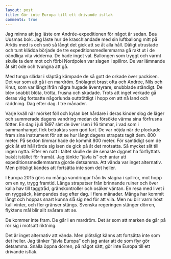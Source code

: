```yaml
---
layout: post
title: Gör inte Europa till ett drivande isflak
comments: true
---
```



Jag minns att jag läste om Andrée-expeditionen för något år sedan. Bea Uusmas bok. Jag läste hur de kraschlandade med sin luftballong mitt på Arktis med is och snö så långt det gick att se åt alla håll.  Dåligt utrustade och tunt klädda började de tre expeditionsmedlemmarna gå rakt ut i de oändliga vita vidderna. De hade inget val. Ballongen som tryggt och varmt skulle ta dem mot och förbi Nordpolen var slagen i spillror. De var lämnande åt sitt öde och tvungna att gå.

Med tunga slädar i släptåg kämpade de så gott de orkade över packisen. Det var som att gå i en mardröm. Snölagret brast ofta och Andrée, Nils och Knut, som var långt ifrån några hugade äventyrare, snubblade ständigt. De blev snabbt blöta, trötta, frusna och skadade. Trots att inget verkade gå deras väg fortsatte någorlunda outtröttligt i hopp om att nå land och räddning. Dag efter dag. I tre månader. 

Varje kväll när mörket föll och kylan bet hårdare i deras kinder slog de läger och summerade dagens vandring medan de försökte värma sina förfrusna fötter. En dag i juli 1897 slet de över isen i 16 timmar, i vad som i sammanhanget fick betraktas som god fart. De var nöjda när de plockade fram sina instrument för att se hur långt dagens strapats tagit dem. 800 meter. På sexton timmar hade de kommit 800 meter. För samtidigt som de gick åt ett håll rörde sig isen de gick på åt det motsatta. Så mycket slit till ingen nytta. Efter en natt i tältet skulle de de senaste dygnet ha förflyttats bakåt istället för framåt. Jag tänkte ”jävla is” och antar att expeditionsmedlemmarna gjorde detsamma. Att vända var inget alternativ. Men plötsligt kändes att fortsätta inte som det heller.

I Europa 2015 görs nu många vandringar från liv slagna i spillror, mot hopp om en ny, trygg framtid. Långa strapatser från brinnande ruiner och över kalla hav till taggtråd, gränskontroller och osäker väntan. En resa med livet i en ryggsäck, kämpandes dag efter dag. I flera månader. Många har kommit långt och hoppas snart kunna slå sig ned för att vila. Men nu blir varm höst kall vinter, och fler gränser stängs. Svenska regeringen stänger dörren, flyktens mål blir allt svårare att se. 

De kommer inte fram. De går i en mardröm. Det är som att marken de går på rör sig i motsatt riktning.

Det är inget alternativ att vända. Men plötsligt känns att fortsätta inte som det heller. Jag tänker ”jävla Europa” och jag antar att de som flyr gör detsamma. Snälla öppna dörren, på något sätt, gör inte Europa till ett drivande isflak. 
